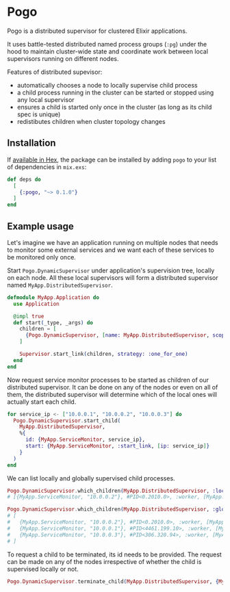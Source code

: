 # Pogo

Pogo is a distributed supervisor for clustered Elixir applications.

It uses battle-tested distributed named process groups (`:pg`) under the hood to maintain cluster-wide state and coordinate work between local supervisors running on different nodes.

Features of distributed supevisor:

  * automatically chooses a node to locally supervise child process
  * a child process running in the cluster can be started or stopped using any local supervisor
  * ensures a child is started only once in the cluster (as long as its child spec is unique)
  * redistibutes children when cluster topology changes

## Installation

If [available in Hex](https://hex.pm/docs/publish), the package can be installed
by adding `pogo` to your list of dependencies in `mix.exs`:

```elixir
def deps do
  [
    {:pogo, "~> 0.1.0"}
  ]
end
```

## Example usage

Let's imagine we have an application running on multiple nodes that needs to monitor some external services and we want each of these services to be monitored only once.

Start `Pogo.DynamicSupervisor` under application's supervision tree, locally on each node. All these local supervisors will form a distributed supervisor named `MyApp.DistributedSupervisor`.

```elixir
defmodule MyApp.Application do
  use Application

  @impl true
  def start(_type, _args) do
    children = [
      {Pogo.DynamicSupervisor, [name: MyApp.DistributedSupervisor, scope: :my_app]}
    ]

    Supervisor.start_link(children, strategy: :one_for_one)
  end
end
```

Now request service monitor processes to be started as children of our distributed supervisor. It can be done on any of the nodes or even on all of them, the distributed supervisor will determine which of the local ones will actually start each child.

```elixir
for service_ip <- ["10.0.0.1", "10.0.0.2", "10.0.0.3"] do
  Pogo.DynamicSupervisor.start_child(
    MyApp.DistributedSupervisor,
    %{
      id: {MyApp.ServiceMonitor, service_ip},
      start: {MyApp.ServiceMonitor, :start_link, [ip: service_ip]}
    }
  )
end
```

We can list locally and globally supervised child processes.

```elixir
Pogo.DynamicSupervisor.which_children(MyApp.DistributedSupervisor, :local)
# [{MyApp.ServiceMonitor, "10.0.0.2"}, #PID<0.2010.0>, :worker, [MyApp.ServiceMonitor]]

Pogo.DynamicSupervisor.which_children(MyApp.DistributedSupervisor, :global)
# [
#   {MyApp.ServiceMonitor, "10.0.0.2"}, #PID<0.2010.0>, :worker, [MyApp.ServiceMonitor],
#   {MyApp.ServiceMonitor, "10.0.0.1"}, #PID<4461.199.10>, :worker, [MyApp.ServiceMonitor],
#   {MyApp.ServiceMonitor, "10.0.0.3"}, #PID<306.320.94>, :worker, [MyApp.ServiceMonitor]
# ]
```

To request a child to be terminated, its id needs to be provided. The request can be made on any of the nodes irrespective of whether the child is supervised locally or not.

```elixir
Pogo.DynamicSupervisor.terminate_child(MyApp.DistributedSupervisor, {MyApp.ServiceMonitor, "10.0.0.3"})
```
